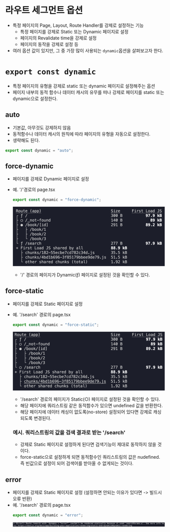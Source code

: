# 라우트 세그먼트 옵션

- 특정 페이지의 Page, Layout, Route Handler를 강제로 설정하는 기능
  - 특정 페이지를 강제로 Static 또는 Dynamic 페이지로 설정
  - 페이지의 Revalidate time을 강제로 설정
  - 페이지의 동작을 강제로 설정 등
- 여러 옵션 값이 있지만, 그 중 가장 많이 사용되는 `dynamic`옵션을 살펴보고자 한다.

# `export const dynamic`

- 특정 페이지의 유형을 강제로 static 또는 dynamic 페이지로 설정해주는 옵션
- 페이지 내부의 동적 함수나 데이터 캐시의 유무를 떠나 강제로 페이지를 static 또는 dynamic으로 설정한다.

## auto

- 기본값, 아무것도 강제하지 않음
- 동적함수나 데이터 캐시의 원칙에 따라 페이지의 유형을 자동으로 설정한다.
- 생략해도 된다.

```ts
export const dynamic = "auto";
```

## force-dynamic

- 페이지를 강제로 Dynamic 페이지로 설정
- 예. '/'경로의 page.tsx

  ```ts
  export const dynamic = "force-dynamic";
  ```

  ![alt text](5-4_forceDynamic_img.png)

  - '/' 경로의 페이지가 Dynamic(ƒ) 페이지로 설정된 것을 확인할 수 있다.

## force-static

- 페이지를 강제로 Static 페이지로 설정
- 예. '/search' 경로의 page.tsx

  ```ts
  export const dynamic = "force-static";
  ```

  ![alt text](5-4_forceStatic_img.png)

  - '/search' 경로의 페이지가 Static(○) 페이지로 설정된 것을 확인할 수 있다.
  - 해당 페이지에 쿼리스트링 같은 동적함수가 있으면 undefined 값을 반환한다.
  - 해당 페이지에 데이터 캐싱이 없도록(no-store) 설정되어 있다면 강제로 캐싱되도록 변경된다.

  ### 예시. 쿼리스트링의 값을 검색 결과로 받는 '/search'

  - 강제로 Static 페이지로 설정하게 된다면 검색기능이 제대로 동작하지 않을 것이다.
  - force-static으로 설정하게 되면 동적함수인 쿼리스트링의 값은 nudefined. 즉 빈값으로 설정이 되어 검색어를 받아올 수 없게되는 것이다.

## error

- 페이지를 강제로 Static 페이지로 설정 (설정하면 안되는 이유가 있다면 -> 빌드시 오류 반환)
- 예. '/search' 경로의 page.tsx
  ```ts
  export const dynamic = "error";
  ```
  ![alt text](5-4_error_img.png)
